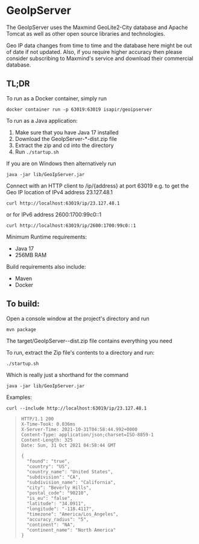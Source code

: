 GeoIpServer
===========

The GeoIpServer uses the Maxmind GeoLite2-City database and Apache Tomcat
as well as other open source libraries and technologies.

Geo IP data changes from time to time and the database here might be out of date
if not updated.  Also, if you require higher accuracy then please consider 
subscribing to Maxmind's service and download their commercial database.

TL;DR
-----

To run as a Docker container, simply run

    docker container run -p 63019:63019 isapir/geoipserver

To run as a Java application: 

  1. Make sure that you have Java 17 installed
  2. Download the GeoIpServer-*-dist.zip file
  3. Extract the zip and cd into the directory
  4. Run `./startup.sh`

If you are on Windows then alternatively run 

    java -jar lib/GeoIpServer.jar

Connect with an HTTP client to /ip/{address} at port 63019
e.g. to get the Geo IP location of IPv4 address 23.127.48.1

    curl http://localhost:63019/ip/23.127.48.1 

or for IPv6 address 2600:1700:99c0::1

    curl http://localhost:63019/ip/2600:1700:99c0::1

Minimum Runtime requirements:

  - Java 17
  - 256MB RAM
  
Build requirements also include:

  - Maven
  - Docker

To build:
---------

Open a console window at the project's directory and run

    mvn package

The target/GeoIpServer-<version>-dist.zip file contains everything you need

To run, extract the Zip file's contents to a directory and run:

    ./startup.sh

Which is really just a shorthand for the command

    java -jar lib/GeoIpServer.jar

Examples: 

    curl --include http://localhost:63019/ip/23.127.48.1

>``` 
> HTTP/1.1 200
> X-Time-Took: 0.036ms
> X-Server-Time: 2021-10-31T04:58:44.992+0000
> Content-Type: application/json;charset=ISO-8859-1
> Content-Length: 325
> Date: Sun, 31 Oct 2021 04:58:44 GMT
>
> {
>   "found": "true",
>   "country": "US",
>   "country_name": "United States",
>   "subdivision": "CA",
>   "subdivision_name": "California",
>   "city": "Beverly Hills",
>   "postal_code": "90210",
>   "is_eu": "false",
>   "latitude": "34.0911",
>   "longitude": "-118.4117",
>   "timezone": "America/Los_Angeles",
>   "accuracy_radius": "5",
>   "continent": "NA",
>   "continent_name": "North America"
> }
```